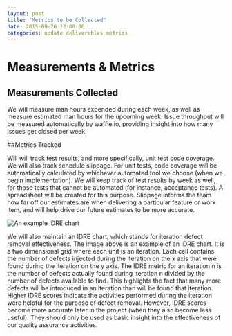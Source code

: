 ```yaml
---
layout: post
title: "Metrics to be Collected"
date: 2015-09-20 12:00:00
categories: update deliverables metrics
---
```


# Measurements & Metrics

## Measurements Collected

We will measure man hours expended during each week, as well as measure estimated man hours for the upcoming week.
Issue throughput will be measured automatically by waffle.io, providing insight into how many issues get closed per week.

##Metrics Tracked

Will will track test results, and more specifically, unit test code coverage. We will also track schedule slippage. For unit tests, code coverage will be automatically calculated by whichever automated tool we choose (when we begin implementation). We will keep track of test results by week as well, for those tests that cannot be automated (for instance, acceptance tests). A spreadsheet will be created for this purpose. Slippage informs the team how far off our estimates are when delivering a particular feature or work item, and will help drive our future estimates to be more accurate.

![An example IDRE chart]({{site.baseurl}}/files/idre.png)

We will also maintain an IDRE chart, which stands for iteration defect removal effectiveness. The image above is an example of an IDRE chart. It is a two dimensional grid where each unit is an iteration. Each cell contains the number of defects injected during the iteration on the x axis that were found during the iteration on the y axis. The IDRE metric for an iteration n is the number of defects actually found during iteration n divided by the number of defects available to find. This highlights the fact that many more defects will be introduced in an iteration than will be found that iteration. Higher IDRE scores indicate the activities performed during the iteration were helpful for the purpose of defect removal. However, IDRE scores become more accurate later in the project (when they also become less useful). They should only be used as basic insight into the effectiveness of our quality assurance activities.
